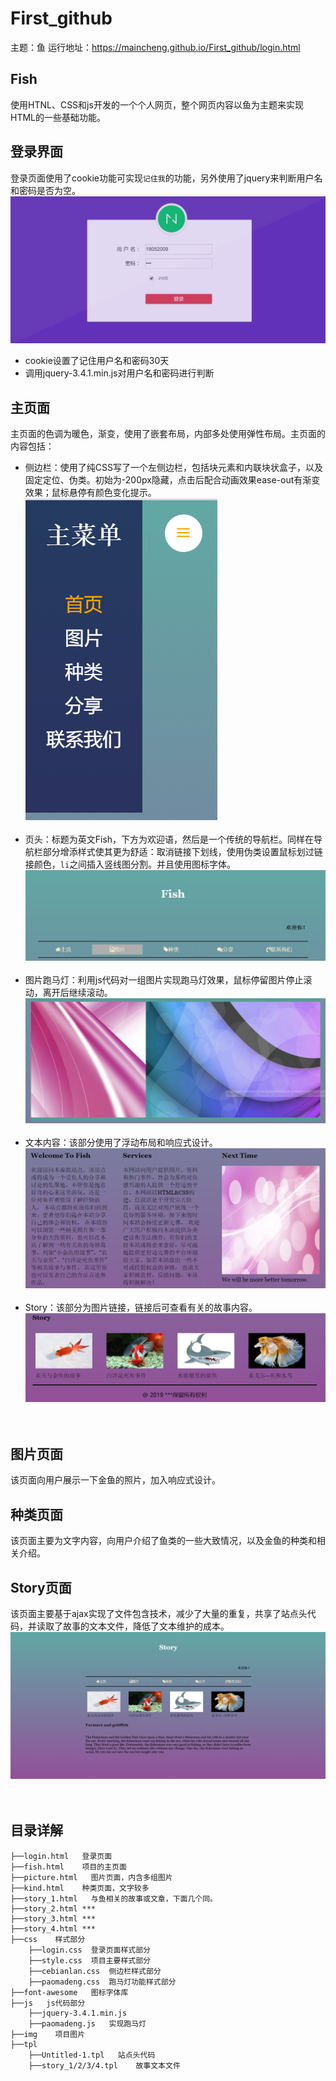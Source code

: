 # First_github
主题：鱼 运行地址：https://maincheng.github.io/First_github/login.html
## Fish
使用HTNL、CSS和js开发的一个个人网页，整个网页内容以鱼为主题来实现HTML的一些基础功能。
## 登录界面
登录页面使用了cookie功能可实现`记住我`的功能，另外使用了jquery来判断用户名和密码是否为空。
![](https://github.com/maincheng/First_github/raw/master/img/Screenshots_1.png)
* cookie设置了记住用户名和密码30天
* 调用jquery-3.4.1.min.js对用户名和密码进行判断
## 主页面
主页面的色调为暖色，渐变，使用了嵌套布局，内部多处使用弹性布局。主页面的内容包括：<br>
* 侧边栏：使用了纯CSS写了一个左侧边栏，包括块元素和内联块状盒子，以及固定定位、伪类。初始为-200px隐藏，点击后配合动画效果ease-out有渐变效果；鼠标悬停有颜色变化提示。<br>
![](https://github.com/maincheng/First_github/raw/master/img/Screenshots_2.png)<br><br>
* 页头：标题为英文Fish，下方为欢迎语，然后是一个传统的导航栏。同样在导航栏部分增添样式使其更为舒适：取消链接下划线，使用伪类设置鼠标划过链接颜色，`li`之间插入竖线图分割。并且使用图标字体。<br>
![](https://github.com/maincheng/First_github/raw/master/img/Screenshots_3.png)<br><br>
* 图片跑马灯：利用js代码对一组图片实现跑马灯效果，鼠标停留图片停止滚动，离开后继续滚动。<br>
![](https://github.com/maincheng/First_github/raw/master/img/Screenshots_4.png)<br><br>
* 文本内容：该部分使用了浮动布局和响应式设计。<br>
![](https://github.com/maincheng/First_github/raw/master/img/Screenshots_5.png)<br><br>
* Story：该部分为图片链接，链接后可查看有关的故事内容。<br>
![](https://github.com/maincheng/First_github/raw/master/img/Screenshots_6.png)<br><br><br>
## 图片页面
该页面向用户展示一下金鱼的照片，加入响应式设计。<br>
## 种类页面
该页面主要为文字内容，向用户介绍了鱼类的一些大致情况，以及金鱼的种类和相关介绍。<br>
## Story页面
该页面主要基于ajax实现了文件包含技术，减少了大量的重复，共享了站点头代码，并读取了故事的文本文件，降低了文本维护的成本。<br>
![](https://github.com/maincheng/First_github/raw/master/img/Screenshots_9.png)<br><br><br>
## 目录详解
```
├──login.html   登录页面
├──fish.html    项目的主页面
├──picture.html   图片页面，内含多组图片
├──kind.html    种类页面，文字较多
├──story_1.html   与鱼相关的故事或文章，下面几个同。
├──story_2.html ***
├──story_3.html ***
├──story_4.html ***
├──css    样式部分
    ├──login.css  登录页面样式部分
    ├──style.css  项目主要样式部分
    ├──cebianlan.css  侧边栏样式部分
    ├──paomadeng.css  跑马灯功能样式部分
├──font-awesome   图标字体库
├──js   js代码部分
    ├──jquery-3.4.1.min.js
    ├──paomadeng.js   实现跑马灯
├──img    项目图片
├──tpl
    ├──Untitled-1.tpl   站点头代码
    ├──story_1/2/3/4.tpl    故事文本文件
```
